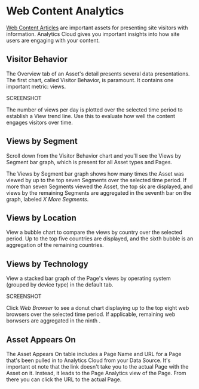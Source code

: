 # Web Content Analytics

[Web Content Articles](/discover/portal/-/knowledge_base/7-1/web-content) 
are important assets for presenting site visitors with information.  Analytics
Cloud gives you important insights into how site users are engaging with your
content.

## Visitor Behavior

The Overview tab of an Asset's detail presents several data presentations. The
first chart, called Visitor Behavior, is paramount. It contains one important
metric: views.

SCREENSHOT

The number of views per day is plotted over the selected time period to
establish a View trend line. Use this to evaluate how well the content engages
visitors over time.

## Views by Segment

Scroll down from the Visitor Behavior chart and you'll see the Views by Segment
bar graph, which is present for all Asset types and Pages.

The Views by Segment bar graph shows how many times the Asset was viewed by up
to the top seven Segments over the selected time period. If more than seven
Segments viewed the Asset, the top six are displayed, and views by the remaining
Segments are aggregated in the seventh bar on the graph, labeled _X More
Segments_.

## Views by Location

View a bubble chart to compare the views by country over the selected period. Up
to the top five countries are displayed, and the sixth bubble is an aggregation
of the remaining countries.

## Views by Technology

View a stacked bar graph of the Page's views by operating system (grouped by
device type) in the default tab.

SCREENSHOT

Click *Web Browser* to see a donut chart displaying up to the top eight web
browsers over the selected time period. If applicable, remaining web borwsers
are aggregated in the ninth <!-- (ninth what? can't view the test server right
now)-->.

## Asset Appears On

The Asset Appears On table includes a Page Name and URL for a Page that's been
pulled in to Analytics Cloud from your Data Source. It's important ot note that
the link doesn't take you to the actual Page with the Asset on it. Instead, it
leads to the Page Analytics view of the Page. From there you can click the URL
to the actual Page.

